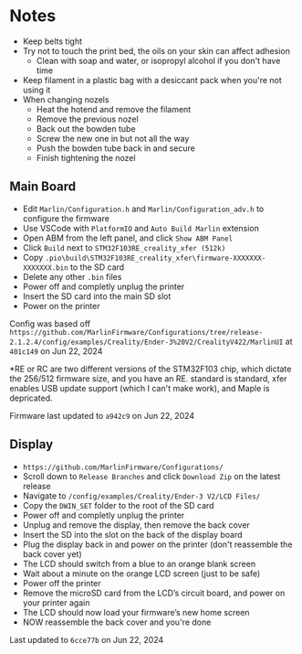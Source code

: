 # Notes

- Keep belts tight
- Try not to touch the print bed, the oils on your skin can affect adhesion
  - Clean with soap and water, or isopropyl alcohol if you don't have time
- Keep filament in a plastic bag with a desiccant pack when you're not using it
- When changing nozels
  - Heat the hotend and remove the filament
  - Remove the previous nozel
  - Back out the bowden tube
  - Screw the new one in but not all the way
  - Push the bowden tube back in and secure
  - Finish tightening the nozel

## Main Board

- Edit `Marlin/Configuration.h` and `Marlin/Configuration_adv.h` to configure the firmware
- Use VSCode with `PlatformIO` and `Auto Build Marlin` extension
- Open ABM from the left panel, and click `Show ABM Panel`
- Click `Build` next to `STM32F103RE_creality_xfer (512k)`
- Copy `.pio\build\STM32F103RE_creality_xfer\firmware-XXXXXXX-XXXXXXX.bin` to the SD card
- Delete any other `.bin` files
- Power off and completly unplug the printer
- Insert the SD card into the main SD slot
- Power on the printer

Config was based off `https://github.com/MarlinFirmware/Configurations/tree/release-2.1.2.4/config/examples/Creality/Ender-3%20V2/CrealityV422/MarlinUI` at `401c149` on Jun 22, 2024

*RE or RC are two different versions of the STM32F103 chip, which dictate the 256/512 firmware size, and you have an RE. standard is standard, xfer enables USB update support (which I can't make work), and Maple is depricated.

Firmware last updated to `a942c9` on Jun 22, 2024

## Display

- `https://github.com/MarlinFirmware/Configurations/`
- Scroll down to `Release Branches` and click `Download Zip` on the latest release
- Navigate to `/config/examples/Creality/Ender-3 V2/LCD Files/`
- Copy the `DWIN_SET` folder to the root of the SD card
- Power off and completly unplug the printer
- Unplug and remove the display, then remove the back cover
- Insert the SD into the slot on the back of the display board
- Plug the display back in and power on the printer (don't reassemble the back cover yet)
- The LCD should switch from a blue to an orange blank screen
- Wait about a minute on the orange LCD screen (just to be safe)
- Power off the printer
- Remove the microSD card from the LCD’s circuit board, and power on your printer again
- The LCD should now load your firmware’s new home screen
- NOW reassemble the back cover and you're done

Last updated to `6cce77b` on Jun 22, 2024
